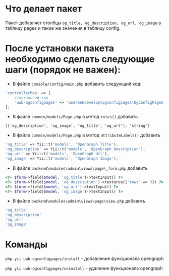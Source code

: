 # Что делает пакет
Пакет добавляет столбцы `og_title, og_description, og_url, og_image` в таблицу pages и такие же значения в таблицу config.
# После установки пакета необходимо сделать следующие шаги (порядок не важен):
- В файле `console/config/main.php` добавить следующий код:
```php
'controllerMap' => [
    //остальной код
    'uwb-ogconfigpages' => 'userwebdevelop\ogconfigpages\OgConfigPages',
];
```

- В файле `common/models/Page.php` в метод `rules()` добавить

 ```[['og_description', 'og_image', 'og_title', 'og_url'], 'string']```

- В файле `common/models/Page.php` в метод `attributeLabels()` добавить
```php
'og_title' => Yii::t('models', 'OpenGraph Title'),
'og_description' => Yii::t('models', 'OpenGraph Description'),
'og_url' => Yii::t('models', 'OpenGraph Url'),
'og_image' => Yii::t('models', 'OpenGraph Image'),
```

 - В файле `backend\modules\admin\views\page\_form.php` добавить
 ```php
<?= $form->field($model, 'og_title')->textInput() ?>
<?= $form->field($model, 'og_description')->textarea(['rows' => 3]) ?>
<?= $form->field($model, 'og_url')->textInput() ?>
<?= $form->field($model, 'og_image')->textInput() ?>
 ```
 - В файле `backend\modules\admin\views\page\view.php` добавить
 ```php
'og_title'
'og_description'
'og_url'
'og_image'
 ```

# Команды
`php yii uwb-ogconfigpages/install` - добавление функционала opengraph

`php yii uwb-ogconfigpages/uninstall` - удаление функционала opengraph
